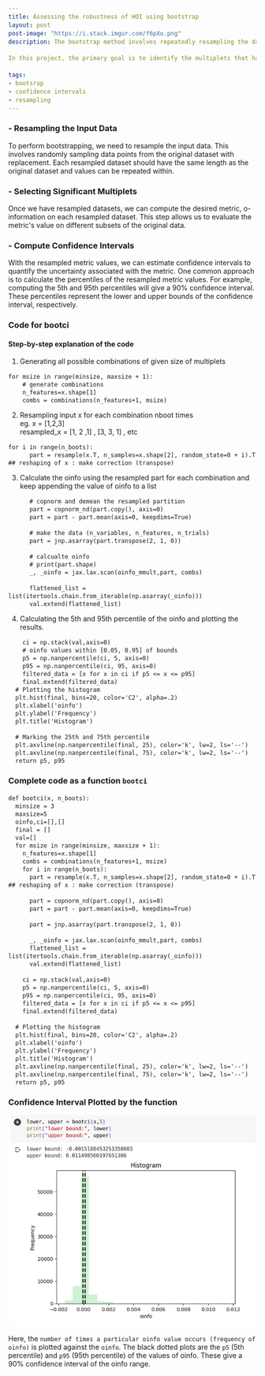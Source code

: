 ```yaml
---
title: Assessing the robustness of HOI using bootstrap  
layout: post
post-image: "https://i.stack.imgur.com/f6pXo.png"
description: The bootstrap method involves repeatedly resampling the dataset with replacement to simulate multiple datasets. By analyzing these resampled datasets, one can gain insights into the variability of statistics, such as mean, variance, or in this case, the significance of multiplets. This technique is particularly useful when the underlying distribution is complex or unknown.

In this project, the primary goal is to identify the multiplets that have a substantial impact on the dataset based on statistical significance. The bootstrap approach will provide a more robust way of identifying these multiplets compared to traditional methods. Additionally, confidence interval estimation will be integrated into the process, allowing for a better understanding of the range of possible values for the multiplet significance.

tags:
- bootsrap
- confidence intervals
- resampling
---
```

### - Resampling the Input Data
To perform bootstrapping, we need to resample the input data. This involves randomly sampling data points from the 
original dataset with replacement. Each resampled dataset should have the same length as the original dataset and 
values can be repeated within.

### - Selecting Significant Multiplets 
Once we have resampled datasets, we can compute the desired metric, o-information on each resampled dataset. This 
step allows us to evaluate the metric's value on different subsets of the original data.

### - Compute Confidence Intervals
With the resampled metric values, we can estimate confidence intervals to quantify the uncertainty associated with 
the metric. One common approach is to calculate the percentiles of the resampled metric values. For example, computing 
the 5th and 95th percentiles will give a 90% confidence interval. These percentiles represent the lower and upper 
bounds of the confidence interval, respectively.

### Code for bootci
#### Step-by-step explanation of the code
1. Generating all possible combinations of given size of multiplets
   
```
for msize in range(minsize, maxsize + 1):
    # generate combinations
    n_features=x.shape[1]
    combs = combinations(n_features+1, msize)
```

2. Resampling input x for each combination nboot times <br>
   eg. x = [1,2,3] <br>
   resampled_x = [1, 2 ,1] , [3, 3, 1] , etc
   
```
for i in range(n_boots):
      part = resample(x.T, n_samples=x.shape[2], random_state=0 + i).T ## reshaping of x : make correction (transpose)

```

3. Calculate the oinfo using the resampled part for each combination and keep appending the value of oinfo to a list
   
```
      # copnorm and demean the resampled partition
      part = copnorm_nd(part.copy(), axis=0)
      part = part - part.mean(axis=0, keepdims=True)

      # make the data (n_variables, n_features, n_trials)
      part = jnp.asarray(part.transpose(2, 1, 0))

      # calcualte oinfo
      # print(part.shape)
      _, _oinfo = jax.lax.scan(oinfo_mmult,part, combs)

      flattened_list = list(itertools.chain.from_iterable(np.asarray(_oinfo)))
      val.extend(flattened_list)
```

4. Calculating the 5th and 95th percentile of the oinfo and plotting the results.
   
```
    ci = np.stack(val,axis=0)
    # oinfo values within [0.05, 0.95] of bounds
    p5 = np.nanpercentile(ci, 5, axis=0)
    p95 = np.nanpercentile(ci, 95, axis=0)
    filtered_data = [x for x in ci if p5 <= x <= p95]
    final.extend(filtered_data)
  # Plotting the histogram
  plt.hist(final, bins=20, color='C2', alpha=.2)
  plt.xlabel('oinfo')
  plt.ylabel('Frequency')
  plt.title('Histogram')

  # Marking the 25th and 75th percentile
  plt.axvline(np.nanpercentile(final, 25), color='k', lw=2, ls='--')
  plt.axvline(np.nanpercentile(final, 75), color='k', lw=2, ls='--')
  return p5, p95
```

### Complete code as a function `bootci`

```
def bootci(x, n_boots):
  minsize = 3
  maxsize=5
  oinfo,ci=[],[]
  final = []
  val=[]
  for msize in range(minsize, maxsize + 1):
    n_features=x.shape[1]
    combs = combinations(n_features+1, msize)
    for i in range(n_boots):
      part = resample(x.T, n_samples=x.shape[2], random_state=0 + i).T ## reshaping of x : make correction (transpose)

      part = copnorm_nd(part.copy(), axis=0)
      part = part - part.mean(axis=0, keepdims=True)

      part = jnp.asarray(part.transpose(2, 1, 0))

      _, _oinfo = jax.lax.scan(oinfo_mmult,part, combs)
      flattened_list = list(itertools.chain.from_iterable(np.asarray(_oinfo)))
      val.extend(flattened_list)

    ci = np.stack(val,axis=0)
    p5 = np.nanpercentile(ci, 5, axis=0)
    p95 = np.nanpercentile(ci, 95, axis=0)
    filtered_data = [x for x in ci if p5 <= x <= p95]
    final.extend(filtered_data)

  # Plotting the histogram
  plt.hist(final, bins=20, color='C2', alpha=.2)
  plt.xlabel('oinfo')
  plt.ylabel('Frequency')
  plt.title('Histogram')
  plt.axvline(np.nanpercentile(final, 25), color='k', lw=2, ls='--')
  plt.axvline(np.nanpercentile(final, 75), color='k', lw=2, ls='--')
  return p5, p95
```

### Confidence Interval Plotted by the function
![bootci](../assets/images/bootci.png)

Here, the `number of times a particular oinfo value occurs (frequency of oinfo)` is plotted against the `oinfo`. The black dotted plots are the `p5` (5th percentile) and `p95` (95th percentile) of the values of oinfo. These give a 90% confidence interval of the oinfo range.